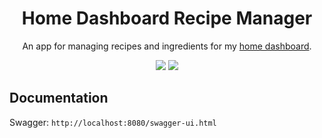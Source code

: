 <h1 align="center">Home Dashboard Recipe Manager </h1>
<p align="center">
    An app for managing recipes and ingredients for my <a href="https://github.com/iamtomhewitt/home-dashboard">home dashboard</a>.
</p>
<p align="center">
    <img src="https://img.shields.io/github/workflow/status/iamtomhewitt/home-dashboard-recipe-manager/Tests"/>
    <a href="https://codecov.io/gh/iamtomhewitt/home-dashboard-recipe-manager"><img src="https://codecov.io/gh/iamtomhewitt/home-dashboard-recipe-manager/branch/master/graph/badge.svg"/></a>
</p>

## Documentation
Swagger:
`http://localhost:8080/swagger-ui.html`
